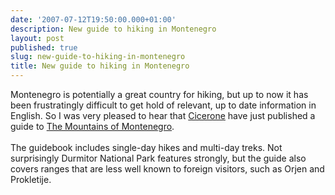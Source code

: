 ```yaml
---
date: '2007-07-12T19:50:00.000+01:00'
description: New guide to hiking in Montenegro
layout: post
published: true
slug: new-guide-to-hiking-in-montenegro
title: New guide to hiking in Montenegro
---
```


Montenegro is potentially a great country for hiking, but up to now it has been frustratingly difficult to get hold of relevant, up to date information in English. So I was very pleased to hear that <a href="http://www.cicerone.co.uk">Cicerone</a> have just published a guide to <a href="http://www.amazon.co.uk/exec/obidos/ASIN/1852845066">The Mountains of Montenegro</a>.<br /><br />The guidebook includes single-day hikes and multi-day treks. Not surprisingly Durmitor National Park features strongly, but the guide also covers ranges that are less well known to foreign visitors, such as Orjen and Prokletije.